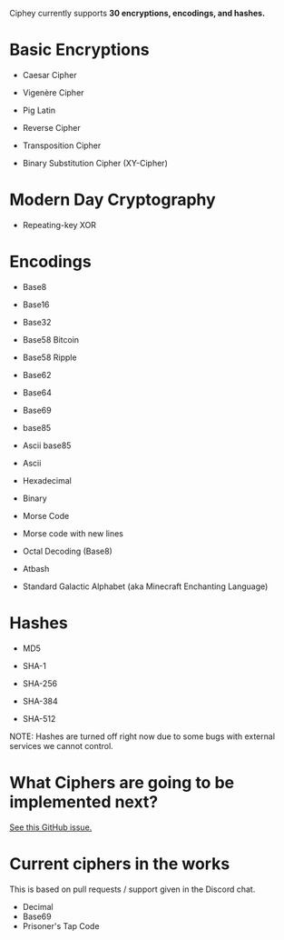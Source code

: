 Ciphey currently supports **30 encryptions, encodings, and hashes.**
# Basic Encryptions

* Caesar Cipher
* Vigenère Cipher
* Pig Latin

* Reverse Cipher

* Transposition Cipher

* Binary Substitution Cipher (XY-Cipher)

# Modern Day Cryptography
* Repeating-key XOR

# Encodings
* Base8
*  Base16
*  Base32
*  Base58 Bitcoin
*  Base58 Ripple
*  Base62
*  Base64
*  Base69
*  base85
*  Ascii base85
* Ascii

* Hexadecimal

* Binary

* Morse Code

* Morse code with new lines

* Octal Decoding (Base8)

* Atbash

* Standard Galactic Alphabet (aka Minecraft Enchanting Language)

# Hashes

* MD5

* SHA-1

* SHA-256

* SHA-384

* SHA-512

NOTE: Hashes are turned off right now due to some bugs with external services we cannot control.

# What Ciphers are going to be implemented next?

[See this GitHub issue.](https://github.com/Ciphey/Ciphey/issues/63)

# Current ciphers in the works
This is based on pull requests / support given in the Discord chat.
* Decimal
* Base69
* Prisoner's Tap Code
